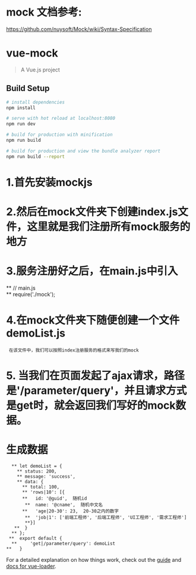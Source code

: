 #  mock 文档参考:
 https://github.com/nuysoft/Mock/wiki/Syntax-Specification

# vue-mock

> A Vue.js project

## Build Setup

``` bash
# install dependencies
npm install

# serve with hot reload at localhost:8080
npm run dev

# build for production with minification
npm run build

# build for production and view the bundle analyzer report
npm run build --report
```
# 1.首先安装mockjs  
# 2.然后在mock文件夹下创建index.js文件，这里就是我们注册所有mock服务的地方  
# 3.服务注册好之后，在main.js中引入   
 ** // main.js  
 **  require('./mock');  
 # 4.在mock文件夹下随便创建一个文件demoList.js
     在该文件中，我们可以按照index注册服务的格式来写我们的mock
 # 5. 当我们在页面发起了ajax请求，路径是'/parameter/query'，并且请求方式是get时，就会返回我们写好的mock数据。
 # 生成数据
      ** let demoList = {    
        ** status: 200,  
        ** message: 'success',  
        ** data: {  
          ** total: 100,  
          ** 'rows|10': [{  
          **   id: '@guid',  随机id
           **  name: '@cname',  随机中文名
          **   'age|20-30': 23,  20-30之内的数字
           **  'job|1': ['前端工程师', '后端工程师', 'UI工程师', '需求工程师']  
           **}]  
       **  }  
      ** };  
     **  export default {  
      **     'get|/parameter/query': demoList  
    **   }         
     
For a detailed explanation on how things work, check out the [guide](http://vuejs-templates.github.io/webpack/) and [docs for vue-loader](http://vuejs.github.io/vue-loader).
